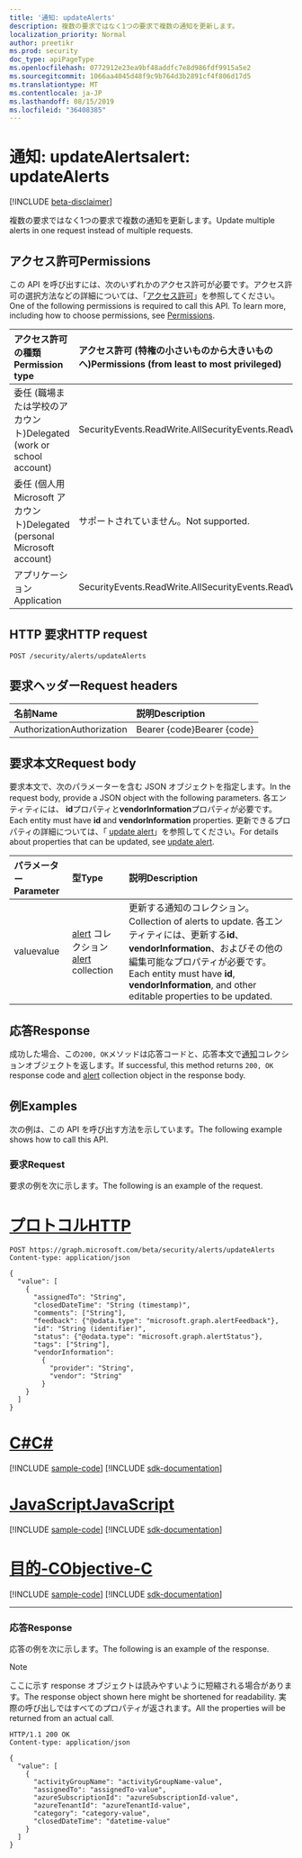 ```yaml
---
title: '通知: updateAlerts'
description: 複数の要求ではなく1つの要求で複数の通知を更新します。
localization_priority: Normal
author: preetikr
ms.prod: security
doc_type: apiPageType
ms.openlocfilehash: 0772912e23ea9bf48addfc7e8d986fdf9915a5e2
ms.sourcegitcommit: 1066aa4045d48f9c9b764d3b2891cf4f806d17d5
ms.translationtype: MT
ms.contentlocale: ja-JP
ms.lasthandoff: 08/15/2019
ms.locfileid: "36408385"
---
```

# <a name="alert-updatealerts"></a><span data-ttu-id="d33fd-103">通知: updateAlerts</span><span class="sxs-lookup"><span data-stu-id="d33fd-103">alert: updateAlerts</span></span>

[!INCLUDE [beta-disclaimer](../../includes/beta-disclaimer.md)]

<span data-ttu-id="d33fd-104">複数の要求ではなく1つの要求で複数の通知を更新します。</span><span class="sxs-lookup"><span data-stu-id="d33fd-104">Update multiple alerts in one request instead of multiple requests.</span></span>

## <a name="permissions"></a><span data-ttu-id="d33fd-105">アクセス許可</span><span class="sxs-lookup"><span data-stu-id="d33fd-105">Permissions</span></span>

<span data-ttu-id="d33fd-p101">この API を呼び出すには、次のいずれかのアクセス許可が必要です。アクセス許可の選択方法などの詳細については、「[アクセス許可](/graph/permissions-reference)」を参照してください。</span><span class="sxs-lookup"><span data-stu-id="d33fd-p101">One of the following permissions is required to call this API. To learn more, including how to choose permissions, see [Permissions](/graph/permissions-reference).</span></span>

| <span data-ttu-id="d33fd-108">アクセス許可の種類</span><span class="sxs-lookup"><span data-stu-id="d33fd-108">Permission type</span></span>                        | <span data-ttu-id="d33fd-109">アクセス許可 (特権の小さいものから大きいものへ)</span><span class="sxs-lookup"><span data-stu-id="d33fd-109">Permissions (from least to most privileged)</span></span> |
|:---------------------------------------|:--------------------------------------------|
|<span data-ttu-id="d33fd-110">委任 (職場または学校のアカウント)</span><span class="sxs-lookup"><span data-stu-id="d33fd-110">Delegated (work or school account)</span></span> |   <span data-ttu-id="d33fd-111">SecurityEvents.ReadWrite.All</span><span class="sxs-lookup"><span data-stu-id="d33fd-111">SecurityEvents.ReadWrite.All</span></span>  |
|<span data-ttu-id="d33fd-112">委任 (個人用 Microsoft アカウント)</span><span class="sxs-lookup"><span data-stu-id="d33fd-112">Delegated (personal Microsoft account)</span></span> |  <span data-ttu-id="d33fd-113">サポートされていません。</span><span class="sxs-lookup"><span data-stu-id="d33fd-113">Not supported.</span></span>  |
|<span data-ttu-id="d33fd-114">アプリケーション</span><span class="sxs-lookup"><span data-stu-id="d33fd-114">Application</span></span> | <span data-ttu-id="d33fd-115">SecurityEvents.ReadWrite.All</span><span class="sxs-lookup"><span data-stu-id="d33fd-115">SecurityEvents.ReadWrite.All</span></span> |

## <a name="http-request"></a><span data-ttu-id="d33fd-116">HTTP 要求</span><span class="sxs-lookup"><span data-stu-id="d33fd-116">HTTP request</span></span>

<!-- { "blockType": "ignored" } -->

```http
POST /security/alerts/updateAlerts
```

## <a name="request-headers"></a><span data-ttu-id="d33fd-117">要求ヘッダー</span><span class="sxs-lookup"><span data-stu-id="d33fd-117">Request headers</span></span>

| <span data-ttu-id="d33fd-118">名前</span><span class="sxs-lookup"><span data-stu-id="d33fd-118">Name</span></span>          | <span data-ttu-id="d33fd-119">説明</span><span class="sxs-lookup"><span data-stu-id="d33fd-119">Description</span></span>   |
|:--------------|:--------------|
| <span data-ttu-id="d33fd-120">Authorization</span><span class="sxs-lookup"><span data-stu-id="d33fd-120">Authorization</span></span> | <span data-ttu-id="d33fd-121">Bearer {code}</span><span class="sxs-lookup"><span data-stu-id="d33fd-121">Bearer {code}</span></span> |

## <a name="request-body"></a><span data-ttu-id="d33fd-122">要求本文</span><span class="sxs-lookup"><span data-stu-id="d33fd-122">Request body</span></span>

<span data-ttu-id="d33fd-123">要求本文で、次のパラメーターを含む JSON オブジェクトを指定します。</span><span class="sxs-lookup"><span data-stu-id="d33fd-123">In the request body, provide a JSON object with the following parameters.</span></span> <span data-ttu-id="d33fd-124">各エンティティには、 **id**プロパティと**vendorInformation**プロパティが必要です。</span><span class="sxs-lookup"><span data-stu-id="d33fd-124">Each entity must have **id** and **vendorInformation** properties.</span></span> <span data-ttu-id="d33fd-125">更新できるプロパティの詳細については、「 [update alert](alert-update.md)」を参照してください。</span><span class="sxs-lookup"><span data-stu-id="d33fd-125">For details about properties that can be updated, see [update alert](alert-update.md).</span></span>

| <span data-ttu-id="d33fd-126">パラメーター</span><span class="sxs-lookup"><span data-stu-id="d33fd-126">Parameter</span></span>    | <span data-ttu-id="d33fd-127">型</span><span class="sxs-lookup"><span data-stu-id="d33fd-127">Type</span></span>        | <span data-ttu-id="d33fd-128">説明</span><span class="sxs-lookup"><span data-stu-id="d33fd-128">Description</span></span> |
|:-------------|:------------|:------------|
|<span data-ttu-id="d33fd-129">value</span><span class="sxs-lookup"><span data-stu-id="d33fd-129">value</span></span>|<span data-ttu-id="d33fd-130">[alert](../resources/alert.md) コレクション</span><span class="sxs-lookup"><span data-stu-id="d33fd-130">[alert](../resources/alert.md) collection</span></span>| <span data-ttu-id="d33fd-131">更新する通知のコレクション。</span><span class="sxs-lookup"><span data-stu-id="d33fd-131">Collection of alerts to update.</span></span> <span data-ttu-id="d33fd-132">各エンティティには、更新する**id**、 **vendorInformation**、およびその他の編集可能なプロパティが必要です。</span><span class="sxs-lookup"><span data-stu-id="d33fd-132">Each entity must have **id**, **vendorInformation**, and other editable properties to be updated.</span></span>|

## <a name="response"></a><span data-ttu-id="d33fd-133">応答</span><span class="sxs-lookup"><span data-stu-id="d33fd-133">Response</span></span>

<span data-ttu-id="d33fd-134">成功した場合、この`200, OK`メソッドは応答コードと、応答本文で[通知](../resources/alert.md)コレクションオブジェクトを返します。</span><span class="sxs-lookup"><span data-stu-id="d33fd-134">If successful, this method returns `200, OK` response code and [alert](../resources/alert.md) collection object in the response body.</span></span>

## <a name="examples"></a><span data-ttu-id="d33fd-135">例</span><span class="sxs-lookup"><span data-stu-id="d33fd-135">Examples</span></span>

<span data-ttu-id="d33fd-136">次の例は、この API を呼び出す方法を示しています。</span><span class="sxs-lookup"><span data-stu-id="d33fd-136">The following example shows how to call this API.</span></span>

### <a name="request"></a><span data-ttu-id="d33fd-137">要求</span><span class="sxs-lookup"><span data-stu-id="d33fd-137">Request</span></span>

<span data-ttu-id="d33fd-138">要求の例を次に示します。</span><span class="sxs-lookup"><span data-stu-id="d33fd-138">The following is an example of the request.</span></span>

# <a name="httptabhttp"></a>[<span data-ttu-id="d33fd-139">プロトコル</span><span class="sxs-lookup"><span data-stu-id="d33fd-139">HTTP</span></span>](#tab/http)
<!-- {
  "blockType": "request",
  "name": "alert_updatealerts",
   "isCollection": "true"
}-->

```http
POST https://graph.microsoft.com/beta/security/alerts/updateAlerts
Content-type: application/json

{
  "value": [
    {
      "assignedTo": "String",
      "closedDateTime": "String (timestamp)",
      "comments": ["String"],
      "feedback": {"@odata.type": "microsoft.graph.alertFeedback"},
      "id": "String (identifier)",
      "status": {"@odata.type": "microsoft.graph.alertStatus"},
      "tags": ["String"],
      "vendorInformation":
        {
          "provider": "String",
          "vendor": "String"
        }
    }
  ]
}
```
# <a name="ctabcsharp"></a>[<span data-ttu-id="d33fd-140">C#</span><span class="sxs-lookup"><span data-stu-id="d33fd-140">C#</span></span>](#tab/csharp)
[!INCLUDE [sample-code](../includes/snippets/csharp/alert-updatealerts-csharp-snippets.md)]
[!INCLUDE [sdk-documentation](../includes/snippets/snippets-sdk-documentation-link.md)]

# <a name="javascripttabjavascript"></a>[<span data-ttu-id="d33fd-141">JavaScript</span><span class="sxs-lookup"><span data-stu-id="d33fd-141">JavaScript</span></span>](#tab/javascript)
[!INCLUDE [sample-code](../includes/snippets/javascript/alert-updatealerts-javascript-snippets.md)]
[!INCLUDE [sdk-documentation](../includes/snippets/snippets-sdk-documentation-link.md)]

# <a name="objective-ctabobjc"></a>[<span data-ttu-id="d33fd-142">目的-C</span><span class="sxs-lookup"><span data-stu-id="d33fd-142">Objective-C</span></span>](#tab/objc)
[!INCLUDE [sample-code](../includes/snippets/objc/alert-updatealerts-objc-snippets.md)]
[!INCLUDE [sdk-documentation](../includes/snippets/snippets-sdk-documentation-link.md)]

---


### <a name="response"></a><span data-ttu-id="d33fd-143">応答</span><span class="sxs-lookup"><span data-stu-id="d33fd-143">Response</span></span>

<span data-ttu-id="d33fd-144">応答の例を次に示します。</span><span class="sxs-lookup"><span data-stu-id="d33fd-144">The following is an example of the response.</span></span>

> [!NOTE]
> <span data-ttu-id="d33fd-145">ここに示す response オブジェクトは読みやすいように短縮される場合があります。</span><span class="sxs-lookup"><span data-stu-id="d33fd-145">The response object shown here might be shortened for readability.</span></span> <span data-ttu-id="d33fd-146">実際の呼び出しではすべてのプロパティが返されます。</span><span class="sxs-lookup"><span data-stu-id="d33fd-146">All the properties will be returned from an actual call.</span></span>

<!-- {
  "blockType": "response",
  "truncated": true,
  "@odata.type": "microsoft.graph.alert",
  "isCollection": true
} -->

```http
HTTP/1.1 200 OK
Content-type: application/json

{
  "value": [
    {
      "activityGroupName": "activityGroupName-value",
      "assignedTo": "assignedTo-value",
      "azureSubscriptionId": "azureSubscriptionId-value",
      "azureTenantId": "azureTenantId-value",
      "category": "category-value",
      "closedDateTime": "datetime-value"
    }
  ]
}
```

<!-- uuid: 16cd6b66-4b1a-43a1-adaf-3a886856ed98
2019-02-04 14:57:30 UTC -->
<!-- {
  "type": "#page.annotation",
  "description": "alert: updateAlerts",
  "keywords": "",
  "section": "documentation",
  "tocPath": "",
  "suppressions": [
  ]
}-->
